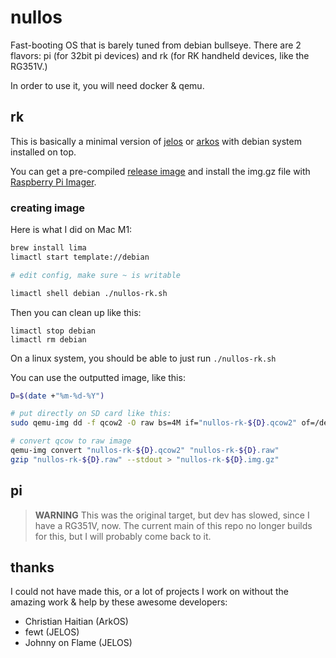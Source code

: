 # nullos

Fast-booting OS that is barely tuned from debian bullseye. There are 2 flavors: pi (for 32bit pi devices) and rk (for RK handheld devices, like the RG351V.)

In order to use it, you will need docker & qemu.

## rk

This is basically a minimal version of [jelos](https://github.com/JustEnoughLinuxOS/distribution) or [arkos](https://github.com/christianhaitian/arkos) with debian system installed on top.

You can get a pre-compiled [release image](https://github.com/notnullgames/nullos/releases) and install the img.gz file with [Raspberry Pi Imager](https://www.raspberrypi.com/software/).

### creating image

Here is what I did on Mac M1:

```sh
brew install lima
limactl start template://debian

# edit config, make sure ~ is writable

limactl shell debian ./nullos-rk.sh
```

Then you can clean up like this:

```
limactl stop debian
limactl rm debian
```

On a linux system, you should be able to just run `./nullos-rk.sh`

You can use the outputted image, like this:

```sh
D=$(date +"%m-%d-%Y")

# put directly on SD card like this:
sudo qemu-img dd -f qcow2 -O raw bs=4M if="nullos-rk-${D}.qcow2" of=/dev/disk4

# convert qcow to raw image
qemu-img convert "nullos-rk-${D}.qcow2" "nullos-rk-${D}.raw"
gzip "nullos-rk-${D}.raw" --stdout > "nullos-rk-${D}.img.gz"
```


## pi

> **WARNING** This was the original target, but dev has slowed, since I have a RG351V, now. The current main of this repo no longer builds for this, but I will probably come back to it.


## thanks

I could not have made this, or a lot of projects I work on without the amazing work & help by these awesome developers:

- Christian Haitian (ArkOS)
- fewt (JELOS)
- Johnny on Flame (JELOS)
